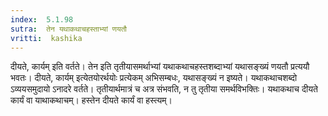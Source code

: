 ```yaml
---
index:  5.1.98
sutra:  तेन यथाकथाचहस्ताभ्यां णयतौ
vritti:  kashika 
---
```


दीयते, कार्यम् इति वर्तते। तेन इति तृतीयासमर्थाभ्यां यथाकथाचहस्तशब्दाभ्यां यथासङ्ख्यं णयतौ प्रत्ययौ भवतः। दीयते, कार्यम् इत्येतयोरर्थयोः प्रत्येकम् अभिसम्बधः, यथासङ्ख्यं न इष्यते। यथाकथाचशब्दो ऽव्ययसमुदायो ऽनादरे वर्तते। तृतीयार्थमात्रं च अत्र संभवति, न तु तृतीया समर्थविभक्तिः। यथाकथाच दीयते कार्यं वा याथाकथाचम्। हस्तेन दीयते कार्यं वा हस्त्यम्।


